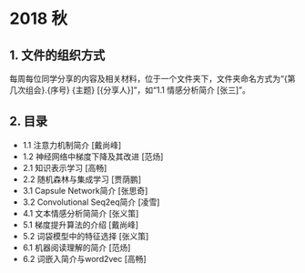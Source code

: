 # 2018 秋

## 1. 文件的组织方式

每周每位同学分享的内容及相关材料，位于一个文件夹下，文件夹命名方式为“{第几次组会}.{序号} {主题} [{分享人}]”，如“1.1 情感分析简介 [张三]”。

## 2. 目录

- 1.1 注意力机制简介 [戴尚峰]
- 1.2 神经网络中梯度下降及其改进 [范炀]
- 2.1 知识表示学习 [高畅]
- 2.2 随机森林与集成学习 [贾荫鹏]
- 3.1 Capsule Network简介 [张思奇]
- 3.2 Convolutional Seq2eq简介 [凌雪]
- 4.1 文本情感分析简简介 [张义策]
- 5.1 梯度提升算法的介绍 [戴尚峰]
- 5.2 词袋模型中的特征选择 [张义策]
- 6.1 机器阅读理解的简介 [范炀]
- 6.2 词嵌入简介与word2vec [高畅]
